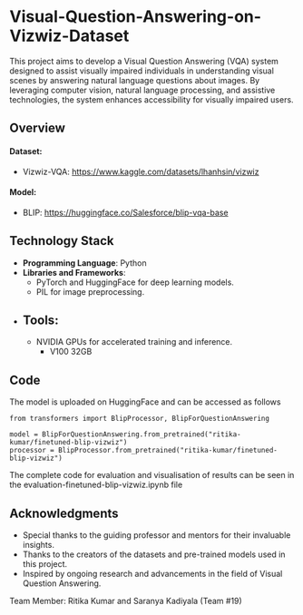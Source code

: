 # Visual-Question-Answering-on-Vizwiz-Dataset

This project aims to develop a Visual Question Answering (VQA) system designed to assist visually impaired individuals in understanding visual scenes by answering natural language questions about images. By leveraging computer vision, natural language processing, and assistive technologies, the system enhances accessibility for visually impaired users.

## Overview

#### Dataset:
- Vizwiz-VQA: https://www.kaggle.com/datasets/lhanhsin/vizwiz

#### Model:
- BLIP: https://huggingface.co/Salesforce/blip-vqa-base


## Technology Stack

- **Programming Language**: Python
- **Libraries and Frameworks**:
  - PyTorch and HuggingFace for deep learning models.
  - PIL for image preprocessing.
- **Tools**:
  - 
  - NVIDIA GPUs for accelerated training and inference.
    - V100 32GB

## Code

The model is uploaded on HuggingFace and can be accessed as follows
```
from transformers import BlipProcessor, BlipForQuestionAnswering

model = BlipForQuestionAnswering.from_pretrained("ritika-kumar/finetuned-blip-vizwiz")
processor = BlipProcessor.from_pretrained("ritika-kumar/finetuned-blip-vizwiz")
```
The complete code for evaluation and visualisation of results can be seen in the evaluation-finetuned-blip-vizwiz.ipynb file


## Acknowledgments
- Special thanks to the guiding professor and mentors for their invaluable insights.
- Thanks to the creators of the datasets and pre-trained models used in this project.
- Inspired by ongoing research and advancements in the field of Visual Question Answering.

Team Member: Ritika Kumar and Saranya Kadiyala (Team #19)

